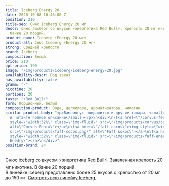 ```yaml
---
title: Iceberg Energy 20
date: 2020-10-08 16:46:00 Z
position: 210
title-seo: Снюс Iceberg Energy 20 мг
descr: Снюс айсберг со вкусом ⚡️энергетика Red Bull⚡️. Крепость 20 мг никотина. В
  банке 20 порций.
product-name: Iceberg ⚡️Energy 20 мг⚡️
product-alt: Снюс Iceberg ⚡️Energy 20 мг⚡️
strong: Средней крепости
brand: Iceberg
composition: Белый
price: 210
opt-price: 190
image: "/img/products/iceberg/iceberg-energy-20.jpg"
availability-descr: Под заказ
has_availability: false
gramm: "-"
nicotine: 20
portions: 20
taste: "⚡️Red Bull⚡️"
form: Порционный, белый
composition-product: Вода, целлюлоза, ароматизаторы, никотин
similar-product_body: "<p>Вам могут понравится и другие товары. <small>Жмите на картинки
  и читайте полное описание</small></p>\n<div>\n\t<a href=\"/corvus-fenix-barberry\"><img
  style=\"width:32%\" class=\"img-fluid\" src=\"/img/products/corvus/corvus-fenix.png\"
  alt=\"Corvus Fenix\"></a>\n\t<a href=\"/faff-cocos\"><img style=\"width:32%\" class=\"img-fluid\"
  src=\"/img/products/faff-cocos.png\" alt=\"Faff кокос\"></a>\n\t<a href=\"/faff-snus-energy\"><img
  style=\"width:32%\" class=\"img-fluid\" src=\"/img/products/faff-energy.png\" alt=\"Faff
  Enedry\"></a>\n</div>"
position-brand: 24
---
```


Снюс iceberg со вкусом ⚡️энергетика Red Bull⚡️. Заявленная крепость 20 мг никотина. В банке 20 порций.<br> 
В линейке iceberg представлено более 25 вкусов с крепостью от 20 мг до 150 мг. <a href="/iceberg">Смотреть всю линейку Iceberg.</a>